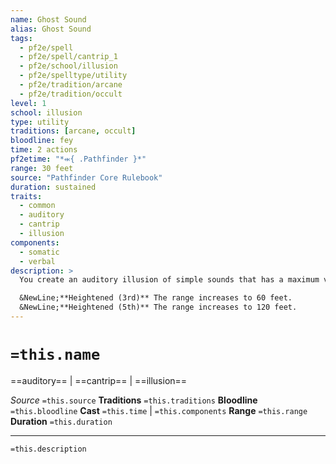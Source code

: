 ```yaml
---
name: Ghost Sound
alias: Ghost Sound
tags:
  - pf2e/spell
  - pf2e/spell/cantrip_1
  - pf2e/school/illusion
  - pf2e/spelltype/utility
  - pf2e/tradition/arcane
  - pf2e/tradition/occult
level: 1
school: illusion
type: utility
traditions: [arcane, occult]
bloodline: fey
time: 2 actions
pf2etime: "*⬺{ .Pathfinder }*"
range: 30 feet
source: "Pathfinder Core Rulebook"
duration: sustained
traits:
  - common
  - auditory
  - cantrip
  - illusion
components:
  - somatic
  - verbal
description: >
  You create an auditory illusion of simple sounds that has a maximum volume equal to four normal humans shouting. The sounds emanate from a square you designate within range. You can't create intelligible words or other intricate sounds (such as music).

  &NewLine;**Heightened (3rd)** The range increases to 60 feet.
  &NewLine;**Heightened (5th)** The range increases to 120 feet.
---
```

# `=this.name`
==auditory== | ==cantrip== | ==illusion==

*Source* `=this.source`
**Traditions** `=this.traditions`
**Bloodline** `=this.bloodline`
**Cast** `=this.time` | `=this.components`
**Range** `=this.range`
**Duration** `=this.duration`

***
`=this.description`